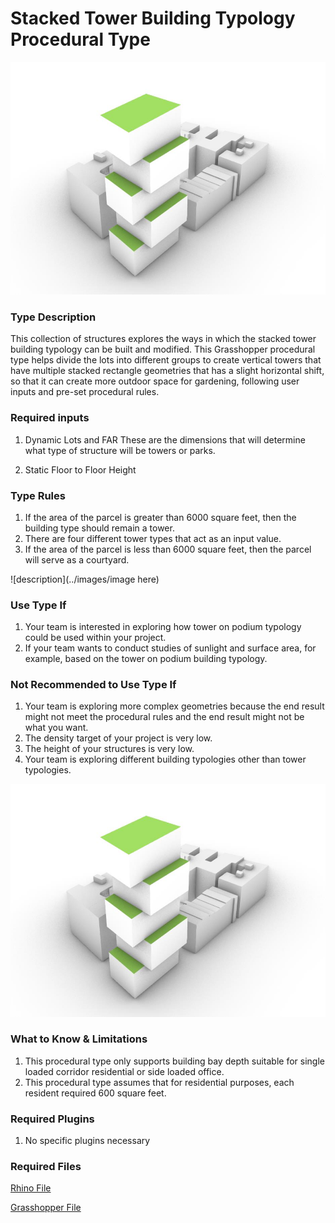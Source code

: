 # Stacked Tower Building Typology Procedural Type

![description](../images/types/stackedtower.jpg)


### Type Description

This collection of structures explores the ways in which the stacked tower building typology can be built and modified. This Grasshopper procedural type helps divide the lots into different groups to create vertical towers that have multiple stacked rectangle geometries that has a slight horizontal shift, so that it can create more outdoor space for gardening, following user inputs and pre-set procedural rules.

### Required inputs

1. Dynamic Lots and FAR
These are the dimensions that will determine what type of structure will be towers or parks.

1. Static Floor to Floor Height

### Type Rules

1. If the area of the parcel is greater than 6000 square feet, then the building type should remain a tower.
2. There are four different tower types that act as an input value.
3. If the area of the parcel is less than 6000 square feet, then the parcel will serve as a courtyard.

![description](../images/image here)

### Use Type If

1. Your team is interested in exploring how tower on podium typology could be used within your project.
1. If your team wants to conduct studies of sunlight and surface area, for example, based on the tower on podium building typology.

### Not Recommended to Use Type If

1. Your team is exploring more complex geometries because the end result might not meet the procedural rules and the end result might not be what you want.
1. The density target of your project is very low.
1. The height of your structures is very low.
1. Your team is exploring different building typologies other than tower typologies.

![description](../images/types/stackedtower.jpg)


### What to Know & Limitations

1. This procedural type only supports building bay depth suitable for single loaded corridor residential or side loaded office.
1. This procedural type assumes that for residential purposes, each resident required 600 square feet.

### Required Plugins

1. No specific plugins necessary

### Required Files

[Rhino File]()

[Grasshopper File]()
